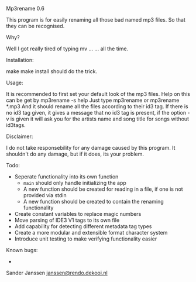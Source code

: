 Mp3rename 0.6


This program is for easily renaming all those bad named mp3 files.
So that they can be recognised.

Why?

Well I got really tired of typing mv ... ... all the time.

Installation:

make
make install should do the trick.

Usage:

It is recommended to first set your default look of the mp3 files.
Help on this can be get by mp3rename -s help
Just type mp3rename <filename> or mp3rename *.mp3
And it should rename all the files according to their id3 tag.
If there is no id3 tag given, it gives  a message that no id3 tag
is present, if the option -v is given it will ask you for the artists
name and song title for songs without id3tags.


Disclaimer:

I do not take responsebility for any damage caused by this program.
It shouldn't do any damage, but if it does, its your problem.


Todo:
* Seperate functionality into its own function
    * `main` should only handle initializing the app
    * A new function should be created for reading in a file, if one is not provided via stdin
    * A new function should be created to contain the renaming functionality
* Create constant variables to replace magic numbers
* Move parsing of IDE3 V1 tags to its own file
* Add capability for detecting different metadata tag types
* Create a more modular and extensible format character system
* Introduce unit testing to make verifying functionality easier


Known bugs:

-

Sander Janssen 		<janssen@rendo.dekooi.nl>

